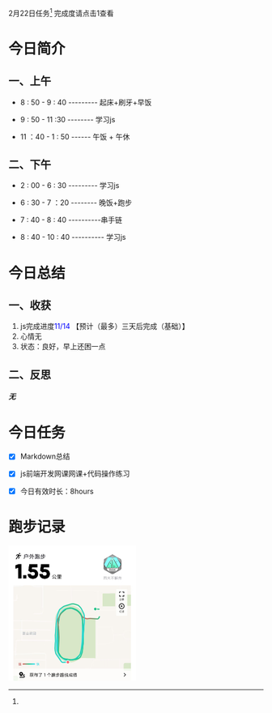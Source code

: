 <a herf="">2月22日任务[^1]</a> 完成度请点击1查看

# <font face="仿宋">今日简介 </font>


## <font face="楷体"> 一、上午</font>
- 8 : 50 - 9 : 40 --------- 起床+刷牙+早饭
  
- 9 : 50 - 11 :30 -------- 学习js
  
- 11 ：40 - 1 : 50 ------ 午饭 + 午休

## <font face="楷体"> 二、下午</font>

- 2 :  00  - 6 : 30 --------- 学习js

- 6 : 30 - 7 ：20 -------- 晚饭+跑步

- 7 : 40 - 8 : 40 ----------串手链
  
- 8 : 40 - 10 : 40 ----------  学习js


# <font face="仿宋">今日总结 </font>


## <font face="楷体"> 一、收获</font>
1. js完成进度<font color="blue">11/14</font> 【预计（最多）三天后完成（基础）】
2. 心情无
3. 状态：良好，早上还困一点

## <font face="楷体"> 二、反思</font>
##### <font face="仿宋">无</font>

# <font face="仿宋">今日任务 </font>
 [^1]:
   - [x] Markdown总结
    
   - [x] js前端开发网课网课+代码操作练习
   - [x] 今日有效时长：8hours






# <font face="仿宋">跑步记录 </font>
<img src="/img/ran_2-22.jpg" style="width:50%">

